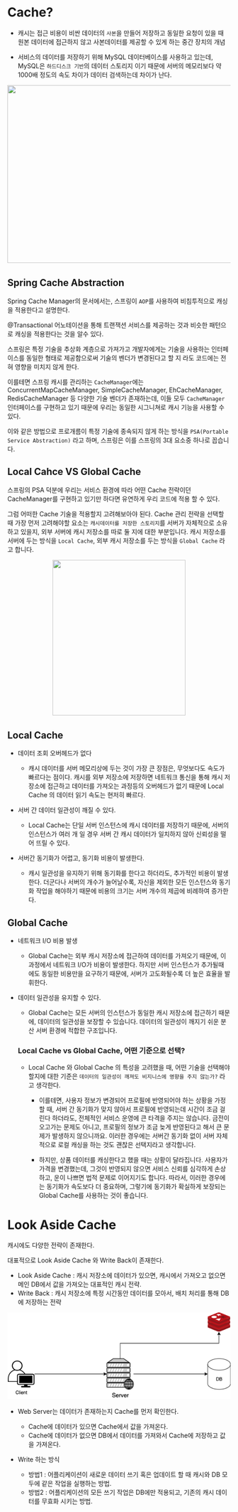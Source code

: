 
# Cache?

  - 캐시는 접근 비용이 비싼 데이터의 `사본`을 만들어 저장하고 동일한 요청이 있을 때 원본 데이터에 접근하지 않고 사본데이터를 제공할 수 있게 하는
    중간 장치의 개념
    
  - 서비스의 데이터를 저장하기 위해 MySQL 데이터베이스를 사용하고 있는데, MySQL은 `하드디스크 기반`의 데이터 스토리지 이기 때문에 서버의 메모리보다
    약 1000배 정도의 속도 차이가 데이터 검색하는데 차이가 난다.
  
  
  <p align = "center">
  <img src = "https://img1.daumcdn.net/thumb/R1280x0/?scode=mtistory2&fname=https%3A%2F%2Fblog.kakaocdn.net%2Fdn%2FbAFA4c%2FbtrevGAt1vJ%2FWb4XKy6dXWC1PYFvdXqcRK%2Fimg.png"
       width = "700" height = "400" >
  </p>
  
  
 ## Spring Cache Abstraction
 
 Spring Cache Manager의 문서에서는, 스프링이 `AOP`를 사용하여 비침투적으로 캐싱을 적용한다고 설명한다.
 
 @Transactional 어노테이션을 통해 트랜잭션 서비스를 제공하는 것과 비슷한 패턴으로 캐싱을 적용한다는 것을 알수 있다.
 
 스프링은 특정 기술을 추상화 계층으로 가져가고 개발자에게는 기술을 사용하는 인터페이스를 동일한 형태로 제공함으로써 기술의 벤더가 변경된다고 할 지 라도
 코드에는 전혀 영향을 미치지 않게 한다.
 
 이를테면 스프링 캐시를 관리하는 `CacheManager`에는 ConcurrentMapCacheManager, SimpleCacheManager, EhCacheManager, RedisCacheManager 등 다양한 기술 벤더가
 존재하는데, 이들 모두 `CacheManager` 인터페이스를 구현하고 있기 때문에 우리는 동일한 시그니쳐로 캐시 기능을 사용할 수 있다.
 
 이와 같은 방법으로 프로개름이 특정 기술에 종속되지 않게 하는 방식을 `PSA(Portable Service Abstraction)` 라고 하며, 스프링은 이를 스프링의 3대 요소중 하나로 꼽습니다.
 
 
 ## Local Cahce VS Global Cache
 
 스프링의 PSA 덕분에 우리는 서비스 환경에 따라 어떤 Cache 전략이던 CacheManager를 구현하고 있기만 하다면 유연하게 우리 코드에 적용 할 수 있다.
 
 그럼 어떠한 Cache 기술을 적용할지 고려해보아야 된다. Cache 관리 전략을 선택할 때 가장 먼저 고려해야할 요소는 `캐시데이터를 저장한 스토리지`를 서버가
 자체적으로 소유하고 있을지, 외부 서버에 캐시 저장소를 따로 둘 지에 대한 부분입니다. 캐시 저장소를 서버에 두는 방식을 `Local Cache`, 외부 캐시 저장소를
 두는 방식을 `Global Cache` 라고 합니다.
 
  <p align = "center">
  <img src = "https://img1.daumcdn.net/thumb/R1280x0/?scode=mtistory2&fname=https%3A%2F%2Fblog.kakaocdn.net%2Fdn%2FblIDZb%2FbtreB7YOZZr%2Fai81I7etvTlANkQUk7Xov1%2Fimg.png"
       width = "300" height = "350" >
  </p>


## Local Cache

- 데이터 조회 오버헤드가 없다
    - 캐시 데이터를 서버 메모리상에 두는 것이 가장 큰 장점은, 무엇보다도 속도가 빠르다는 점이다. 캐시를 외부 저장소에 저장하면 네트워크 통신을 통해
      캐시 저장소에 접근하고 데이터를 가져오는 과정등의 오버헤드가 없기 때문에 Local Cache 의 데이터 읽기 속도는 현저히 빠르다.
      
- 서버 간 데이터 일관성이 깨질 수 있다.
    - Local Cache는 단일 서버 인스턴스에 캐시 데이터를 저장하기 때문에, 서버의 인스턴스가 여러 개 일 경우 서버 간 캐시 데이터가 일치하지 않아
      신뢰성을 떨어 뜨릴 수 있다.

- 서버간 동기화가 어렵고, 동기화 비용이 발생한다.
    - 캐시 일관성을 유지하기 위해 동기화를 한다고 하더라도, 추가적인 비용이 발생한다. 더군다나 서버의 개수가 늘어날수록, 자신을 제외한 모든 인스턴스와
      동기화 작업을 해야하기 때문에 비용의 크기는 서버 개수의 제곱에 비례하여 증가한다.
      

## Global Cache

- 네트워크 I/O 비용 발생
  - Global Cache는 외부 캐시 저장소에 접근하여 데이터를 가져오기 때문에, 이 과정에서 네트워크 I/O가 비용이 발생한다. 하지만 서버 인스턴스가 추가될때
    에도 동일한 비용만을 요구하기 때문에, 서버가 고도화될수록 더 높은 효율을 발휘한다.
    
- 데이터 일관성을 유지할 수 있다.
  - Global Cache는 모든 서버의 인스턴스가 동일한 캐시 저장소에 접근하기 때문에, 데이터의 일관성을 보장할 수 있습니다. 데이터의 일관성이 깨지기 쉬운
    분산 서버 환경에 적합한 구조입니다.
    
    
   ### Local Cache vs Global Cache, 어떤 기준으로 선택?
   
   - Local Cache 와 Global Cache 의 특성을 고려했을 때, 어떤 기술을 선택해야 할지에 대한 기준은 `데이터의 일관성이 깨져도 비지니스에 영향을 주지 않는가?`
     라고 생각한다.
     -  이를테면, 사용자 정보가 변경되어 프로필에 반영되어야 하는 상황을 가정할 때, 서버 간 동기화가 맞지 않아서 프로필에 반영되는데 시간이 조금 걸린다 하더라도, 전체적인 서비스 운영에 큰 타격을 주지는 않습니다. 금전이 오고가는 문제도 아니고, 프로필의 정보가 조금 늦게 반영된다고 해서 큰 문제가 발생하지 않으니까요. 이러한 경우에는 서버간 동기화 없이 서버 자체적으로 로컬 캐싱을 하는 것도 괜찮은 선택지라고 생각합니다.
     
     -  하지만, 상품 데이터를 캐싱한다고 했을 때는 상황이 달라집니다. 사용자가 가격을 변경했는데, 그것이 반영되지 않으면 서비스 신뢰를 심각하게 손상하고, 운이 나쁘면 법적 문제로 이어지기도 합니다. 따라서, 이러한 경우에는 동기화가 속도보다 더 중요하며, 그렇기에 동기화가 확실하게 보장되는 Global Cache를 사용하는 것이 좋습니다.
     
 
 # Look Aside Cache
 
  캐시에도 다양한 전략이 존재한다.
  
  대표적으로 Look Aside Cache 와 Write Back이 존재한다.
  
  - Look Aside Cache : 캐시 저장소에 데이터가 있으면, 캐시에서 가져오고 없으면 메인 DB에서 값을 가져오는 대표적인 캐시 전략.
  - Write Back : 캐시 저장소에 특정 시간동안 데이터를 모아서, 배치 처리를 통해 DB에 저장하는 전략
  
  ![image](https://github.com/binghe819/TIL/raw/master/Spring/Cache/spring%20boot%20cache%20with%20redis/image/webserver_cache.png)

- Web Server는 데이터가 존재하는지 Cache를 먼저 확인한다.
  - Cache에 데이터가 있으면 Cache에서 값을 가져온다.
  - Cache에 데이터가 없으면 DB에서 데이터를 가져와서 Cache에 저장하고 값을 가져온다.

- Write 하는 방식
  - 방법1 : 어플리케이션이 새로운 데이터 쓰기 혹은 업데이트 할 때 캐시와 DB 모두에 같은 작업을 실행하는 방법.
  - 방법2 : 어플리케이션의 모든 쓰기 작업은 DB에만 적용되고, 기존의 캐시 데이터를 무효화 시키는 방법.
